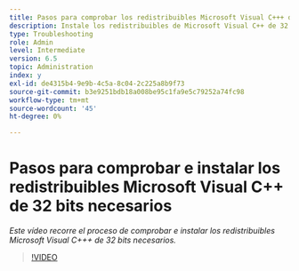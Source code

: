 ```yaml
---
title: Pasos para comprobar los redistribuibles Microsoft Visual C+++ de 32 bits necesarios
description: Instale los redistribuibles de Microsoft Visual C++ de 32 bits.
type: Troubleshooting
role: Admin
level: Intermediate
version: 6.5
topic: Administration
index: y
exl-id: de4315b4-9e9b-4c5a-8c04-2c225a8b9f73
source-git-commit: b3e9251bdb18a008be95c1fa9e5c79252a74fc98
workflow-type: tm+mt
source-wordcount: '45'
ht-degree: 0%

---
```


# Pasos para comprobar e instalar los redistribuibles Microsoft Visual C++ de 32 bits necesarios

*Este vídeo recorre el proceso de comprobar e instalar los redistribuibles Microsoft Visual C+++ de 32 bits necesarios.*

>[!VIDEO](https://video.tv.adobe.com/v/335520?quality=12&learn=on)

